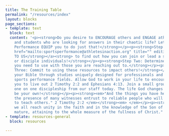 ```yaml
---
title: The Training Table
permalink: "/resources/index"
layout: blocks
page_sections:
- template: text
  block: text
  content: '<p><strong>Do you desire to ENCOURAGE others and ENGAGE athletes, colleagues
    and students who are looking for answers in their chaotic life? Let AIA Sports
    Performance EQUIP you to do just that!</strong></p><p><strong>Step One: </strong><a
    href="mailto:sportsperformance@athletesinaction.org" title="" editing="" creating=""><strong>CONNECT
    TO US</strong></a><strong> to find out how you can join or lead a small group
    or disciple individuals!</strong></p><p><strong>Step Two: Determine which resource
    you need to use with those you are reaching out to.</strong></p><p><strong>Step
    Three: Commit to using these resources to impact others!</strong></p><p><strong>EXPLORE
    your Bible through studies uniquely designed for professionals and students in
    sports performance fields. Allow God to work in your life to encourage and equip
    you to live out 2 Timothy 2:2 and Ephesians 4:13. Join a small group or receive
    one on one discipleship from our staff today. The life God changes might just
    be your own!</strong></p><p><strong><em>"And the things you have heard me say&nbsp;in
    the presence of many witnesses entrust to reliable people who will also be qualified
    to teach others." 2 Timothy 2:2 </em></strong><em> </em></p><p><strong><em>"...until
    we all reach unity in the faith and in the knowledge of the Son of God and become
    mature, attaining to the whole measure of the fullness of Christ." Ephesians 4:13</em></strong></p><p></p>'
- template: resources-general
  block: resources

---
```

